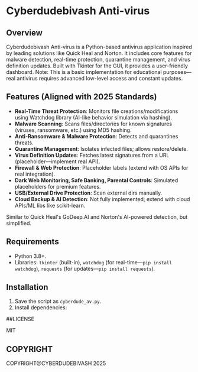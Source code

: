 # Cyberdudebivash Anti-virus

## Overview
Cyberdudebivash Anti-virus is a Python-based antivirus application inspired by leading solutions like Quick Heal and Norton. It includes core features for malware detection, real-time protection, quarantine management, and virus definition updates. Built with Tkinter for the GUI, it provides a user-friendly dashboard. Note: This is a basic implementation for educational purposes—real antivirus requires advanced low-level access and constant updates.

## Features (Aligned with 2025 Standards)
- **Real-Time Threat Protection**: Monitors file creations/modifications using Watchdog library (AI-like behavior simulation via hashing).
- **Malware Scanning**: Scans files/directories for known signatures (viruses, ransomware, etc.) using MD5 hashing.
- **Anti-Ransomware & Malware Protection**: Detects and quarantines threats.
- **Quarantine Management**: Isolates infected files; allows restore/delete.
- **Virus Definition Updates**: Fetches latest signatures from a URL (placeholder—implement real API).
- **Firewall & Web Protection**: Placeholder labels (extend with OS APIs for real integration).
- **Dark Web Monitoring, Safe Banking, Parental Controls**: Simulated placeholders for premium features.
- **USB/External Drive Protection**: Scan external dirs manually.
- **Cloud Backup & AI Detection**: Not fully implemented; extend with cloud APIs/ML libs like scikit-learn.

Similar to Quick Heal's GoDeep.AI and Norton's AI-powered detection, but simplified.

## Requirements
- Python 3.8+.
- Libraries: `tkinter` (built-in), `watchdog` (for real-time—`pip install watchdog`), `requests` (for updates—`pip install requests`).

## Installation
1. Save the script as `cyberdude_av.py`.
2. Install dependencies:

##LICENSE

MIT

## COPYRIGHT 

COPYRIGHT@CYBERDUDEBIVASH  2025